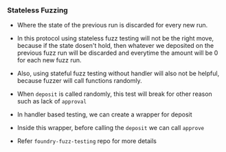 ### Stateless Fuzzing

- Where the state of the previous run is discarded for every new run.

- In this protocol using stateless fuzz testing will not be the right move, because if the state dosen't hold, then whatever we deposited on the previous fuzz run will be discarded and everytime the amount will be 0 for each new fuzz run. 
  
- Also, using stateful fuzz testing without handler will also not be helpful, because fuzzer will call functions randomly.
- When `deposit` is called randomly, this test will break for other reason such as lack of `approval`
- In handler based testing, we can create a wrapper for deposit
- Inside this wrapper, before calling the `deposit` we can call `approve`

- Refer `foundry-fuzz-testing` repo for more details




